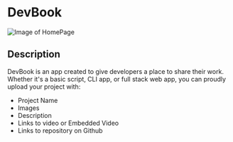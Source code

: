 # DevBook

![Image of HomePage](https://i.ibb.co/XC23SBk/Mod4.png)

## Description 

DevBook is an app created to give developers a place to share their work. Whether it's a basic script, CLI app, or full stack web app,
you can proudly upload your project with: 

- Project Name
- Images 
- Description
- Links to video or Embedded Video
- Links to repository on Github 


